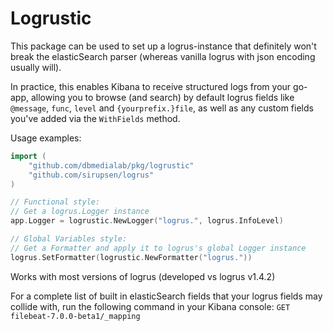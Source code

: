 # Logrustic

This package can be used to set up a logrus-instance that definitely won't break the elasticSearch parser (whereas vanilla logrus with json encoding usually will).

In practice, this enables Kibana to receive structured logs from your go-app, allowing you to browse (and search) by default logrus fields like `@message`, `func`, `level` and `{yourprefix.}file`, as well as any custom fields you've added via the `WithFields` method.

Usage examples:

```go
import (
	"github.com/dbmedialab/pkg/logrustic"
	"github.com/sirupsen/logrus"
)

// Functional style:
// Get a logrus.Logger instance
app.Logger = logrustic.NewLogger("logrus.", logrus.InfoLevel)

// Global Variables style:
// Get a Formatter and apply it to logrus's global Logger instance
logrus.SetFormatter(logrustic.NewFormatter("logrus."))
```

Works with most versions of logrus (developed vs logrus v1.4.2)

For a complete list of built in elasticSearch fields that your logrus fields may collide with, run the following command in your Kibana console: `GET filebeat-7.0.0-beta1/_mapping`
